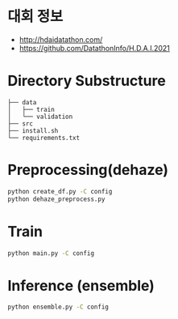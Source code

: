 # 대회 정보
- <http://hdaidatathon.com/>
- https://github.com/DatathonInfo/H.D.A.I.2021

# Directory Substructure

```
├── data
│   ├── train
│   └── validation
├── src
├── install.sh
└── requirements.txt
```


# Preprocessing(dehaze)
```sh
python create_df.py -C config
python dehaze_preprocess.py
```

# Train
```sh
python main.py -C config
```

# Inference (ensemble)
```sh
python ensemble.py -C config
```